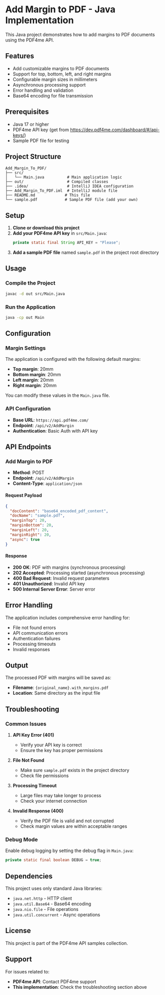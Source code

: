 # Add Margin to PDF - Java Implementation

This Java project demonstrates how to add margins to PDF documents using the PDF4me API.

## Features

- Add customizable margins to PDF documents
- Support for top, bottom, left, and right margins
- Configurable margin sizes in millimeters
- Asynchronous processing support
- Error handling and validation
- Base64 encoding for file transmission

## Prerequisites

- Java 17 or higher
- PDF4me API key (get from https://dev.pdf4me.com/dashboard/#/api-keys/)
- Sample PDF file for testing

## Project Structure

```
Add_Margin_To_PDF/
├── src/
│   └── Main.java          # Main application logic
├── out/                   # Compiled classes
├── .idea/                 # IntelliJ IDEA configuration
├── Add_Margin_To_PDF.iml  # IntelliJ module file
├── README.md             # This file
└── sample.pdf            # Sample PDF file (add your own)
```

## Setup

1. **Clone or download this project**
2. **Add your PDF4me API key** in `src/Main.java`:
   ```java
   private static final String API_KEY = "Please";
   ```
3. **Add a sample PDF file** named `sample.pdf` in the project root directory

## Usage

### Compile the Project
```bash
javac -d out src/Main.java
```

### Run the Application
```bash
java -cp out Main
```

## Configuration

### Margin Settings
The application is configured with the following default margins:
- **Top margin**: 20mm
- **Bottom margin**: 20mm
- **Left margin**: 20mm
- **Right margin**: 20mm

You can modify these values in the `Main.java` file.

### API Configuration
- **Base URL**: `https://api.pdf4me.com/`
- **Endpoint**: `/api/v2/AddMargin`
- **Authentication**: Basic Auth with API key

## API Endpoints

### Add Margin to PDF
- **Method**: POST
- **Endpoint**: `/api/v2/AddMargin`
- **Content-Type**: `application/json`

#### Request Payload
```json
{
  "docContent": "base64_encoded_pdf_content",
  "docName": "sample.pdf",
  "marginTop": 20,
  "marginBottom": 20,
  "marginLeft": 20,
  "marginRight": 20,
  "async": true
}
```

#### Response
- **200 OK**: PDF with margins (synchronous processing)
- **202 Accepted**: Processing started (asynchronous processing)
- **400 Bad Request**: Invalid request parameters
- **401 Unauthorized**: Invalid API key
- **500 Internal Server Error**: Server error

## Error Handling

The application includes comprehensive error handling for:
- File not found errors
- API communication errors
- Authentication failures
- Processing timeouts
- Invalid responses

## Output

The processed PDF with margins will be saved as:
- **Filename**: `{original_name}.with_margins.pdf`
- **Location**: Same directory as the input file

## Troubleshooting

### Common Issues

1. **API Key Error (401)**
   - Verify your API key is correct
   - Ensure the key has proper permissions

2. **File Not Found**
   - Make sure `sample.pdf` exists in the project directory
   - Check file permissions

3. **Processing Timeout**
   - Large files may take longer to process
   - Check your internet connection

4. **Invalid Response (400)**
   - Verify the PDF file is valid and not corrupted
   - Check margin values are within acceptable ranges

### Debug Mode

Enable debug logging by setting the debug flag in `Main.java`:
```java
private static final boolean DEBUG = true;
```

## Dependencies

This project uses only standard Java libraries:
- `java.net.http` - HTTP client
- `java.util.Base64` - Base64 encoding
- `java.nio.file` - File operations
- `java.util.concurrent` - Async operations

## License

This project is part of the PDF4me API samples collection.

## Support

For issues related to:
- **PDF4me API**: Contact PDF4me support
- **This implementation**: Check the troubleshooting section above 